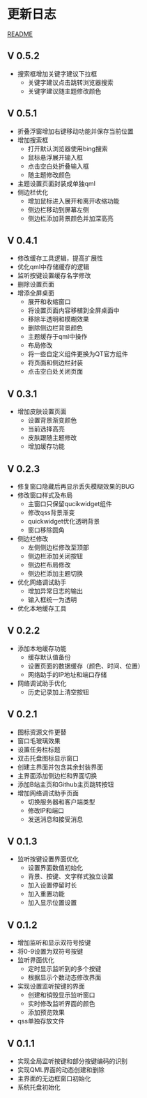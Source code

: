 # 更新日志

[README](README.md)

## V 0.5.2

+ 搜索框增加关键字建议下拉框
  + 关键字建议点击跳转浏览器搜索
  + 关键字建议随主题修改颜色

## V 0.5.1

+ 折叠浮窗增加右键移动功能并保存当前位置
+ 增加搜索框
  + 打开默认浏览器使用bing搜索
  + 鼠标悬浮展开输入框
  + 点击空白处折叠输入框
  + 随主题修改颜色
+ 主题设置页面封装成单独qml
+ 侧边栏优化
  + 增加鼠标进入展开和离开收缩功能
  + 侧边栏移动到屏幕左侧
  + 侧边栏添加背景颜色并加深高亮

## V 0.4.1

+ 修改缓存工具逻辑，提高扩展性
+ 优化qml中存储缓存的逻辑
+ 监听按键设置缓存名字修改
+ 删除设置页面
+ 增添全屏桌面
  + 展开和收缩窗口
  + 将设置页面内容移植到全屏桌面中
  + 移除半透明和模糊效果
  + 删除侧边栏背景颜色
  + 主题缓存于qml中操作
  + 布局修改
  + 将一些自定义组件更换为QT官方组件
  + 将页面和侧边栏封装
  + 点击空白处关闭页面

## V 0.3.1

+ 增加皮肤设置页面
  + 设置背景渐变颜色
  + 当前选择高亮
  + 皮肤跟随主题修改
  + 增加缓存功能

## V 0.2.3

+ 修复窗口隐藏后再显示丢失模糊效果的BUG
+ 修改窗口样式及布局
  + 主窗口只保留qucikwidget组件
  + 修改qss背景渐变
  + quickwidget优化透明背景
  + 窗口移除圆角
+ 侧边栏修改
  + 左侧侧边栏修改至顶部
  + 侧边栏添加关闭按钮
  + 侧边栏布局修改
  + 侧边栏添加主题切换
+ 优化网络调试助手
  + 增加异常日志的输出
  + 输入框统一为透明
+ 优化本地缓存工具

## V 0.2.2

+ 添加本地缓存功能
  + 缓存默认值备份
  + 设置页面的数据缓存（颜色、时间、位置）
  + 网络助手的IP地址和端口存储
+ 网络调试助手优化
  + 历史记录加上清空按钮

## V 0.2.1

+ 图标资源文件更替
+ 窗口毛玻璃效果
+ 设置任务栏标题
+ 双击托盘图标显示窗口
+ 创建主界面并包含其余封装界面
+ 主界面添加侧边栏和界面切换
+ 添加B站主页和Github主页跳转按钮
+ 增加网络调试助手页面
  + 切换服务器和客户端类型
  + 修改IP和端口
  + 发送消息和接受消息

## V 0.1.3

+ 监听按键设置界面优化
  + 设置界面数值初始化
  + 背景、按键、文字样式独立设置
  + 加入设置停留时长
  + 加入重置功能
  + 加入显示位置设置

## V 0.1.2

+ 增加监听和显示双符号按键
+ 将0-9设置为双符号按键
+ 监听界面优化
  + 定时显示监听到的多个按键
  + 根据显示个数动态修改界面
+ 实现设置监听按键的界面
  + 创建和销毁显示监听窗口
  + 实时修改监听界面的颜色
  + 添加预览效果
+ qss单独存放文件

## V 0.1.1

+ 实现全局监听按键和部分按键编码的识别
+ 实现QML界面的动态创建和删除
+ 主界面的无边框窗口初始化
+ 系统托盘初始化
